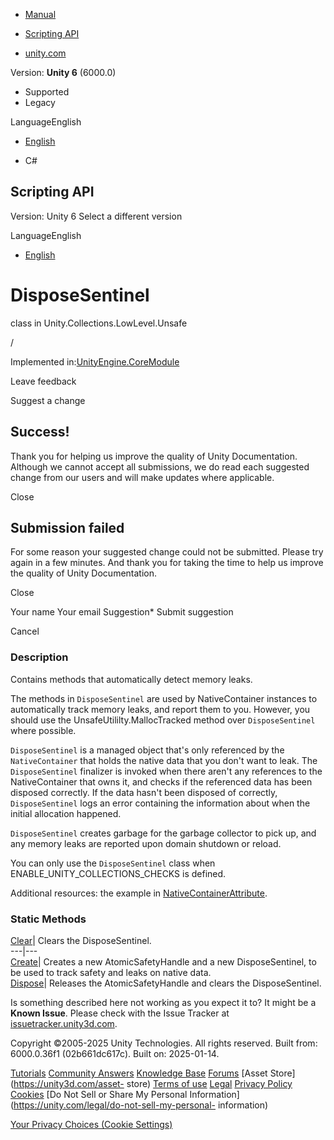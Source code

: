 [ ]()

  * [Manual](../Manual/index.html)
  * [Scripting API](../ScriptReference/index.html)

  * [unity.com](https://unity.com/)

Version: **Unity 6** (6000.0)

  * Supported
  * Legacy

LanguageEnglish

  * [English]()

  * C#

[ ](https://docs.unity3d.com)

## Scripting API

Version: Unity 6 Select a different version

LanguageEnglish

  * [English]()

# DisposeSentinel

class in Unity.Collections.LowLevel.Unsafe

/

Implemented in:[UnityEngine.CoreModule](UnityEngine.CoreModule.html)

Leave feedback

Suggest a change

## Success!

Thank you for helping us improve the quality of Unity Documentation. Although
we cannot accept all submissions, we do read each suggested change from our
users and will make updates where applicable.

Close

## Submission failed

For some reason your suggested change could not be submitted. Please <a>try
again</a> in a few minutes. And thank you for taking the time to help us
improve the quality of Unity Documentation.

Close

Your name Your email Suggestion* Submit suggestion

Cancel

[ ]()

### Description

Contains methods that automatically detect memory leaks.

The methods in `DisposeSentinel` are used by NativeContainer instances to
automatically track memory leaks, and report them to you. However, you should
use the UnsafeUtililty.MallocTracked method over `DisposeSentinel` where
possible.  
  
`DisposeSentinel` is a managed object that's only referenced by the
`NativeContainer` that holds the native data that you don't want to leak. The
`DisposeSentinel` finalizer is invoked when there aren't any references to the
NativeContainer that owns it, and checks if the referenced data has been
disposed correctly. If the data hasn't been disposed of correctly,
`DisposeSentinel` logs an error containing the information about when the
initial allocation happened.  
  
`DisposeSentinel` creates garbage for the garbage collector to pick up, and
any memory leaks are reported upon domain shutdown or reload.  
  
You can only use the `DisposeSentinel` class when
ENABLE_UNITY_COLLECTIONS_CHECKS is defined.  
  
Additional resources: the example in
[NativeContainerAttribute](Unity.Collections.LowLevel.Unsafe.NativeContainerAttribute.html).

### Static Methods

[Clear](Unity.Collections.LowLevel.Unsafe.DisposeSentinel.Clear.html)| Clears
the DisposeSentinel.  
---|---  
[Create](Unity.Collections.LowLevel.Unsafe.DisposeSentinel.Create.html)|
Creates a new AtomicSafetyHandle and a new DisposeSentinel, to be used to
track safety and leaks on native data.  
[Dispose](Unity.Collections.LowLevel.Unsafe.DisposeSentinel.Dispose.html)|
Releases the AtomicSafetyHandle and clears the DisposeSentinel.  
  
Is something described here not working as you expect it to? It might be a
**Known Issue**. Please check with the Issue Tracker at
[issuetracker.unity3d.com](https://issuetracker.unity3d.com).

Copyright ©2005-2025 Unity Technologies. All rights reserved. Built from:
6000.0.36f1 (02b661dc617c). Built on: 2025-01-14.

[Tutorials](https://unity3d.com/learn) [Community
Answers](https://answers.unity3d.com) [Knowledge
Base](https://support.unity3d.com/hc/en-us)
[Forums](https://forum.unity3d.com) [Asset Store](https://unity3d.com/asset-
store) [Terms of use](https://docs.unity3d.com/Manual/TermsOfUse.html)
[Legal](https://unity.com/legal) [Privacy
Policy](https://unity.com/legal/privacy-policy)
[Cookies](https://unity.com/legal/cookie-policy) [Do Not Sell or Share My
Personal Information](https://unity.com/legal/do-not-sell-my-personal-
information)

[Your Privacy Choices (Cookie Settings)](javascript:void\(0\);)

